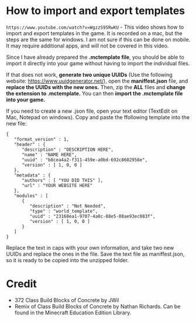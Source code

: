 # How to import and export templates
```https://www.youtube.com/watch?v=WgzzS95RwKU``` - This video shows how to import and export templates in the game. It is recorded on a mac, but the steps are the same for windows. I am not sure if this can be done on mobile. It may require additional apps, and will not be covered in this video.

Since I have already prepared the **.mctemplate file**, you should be able to import it directly into your game without having to import the individual files. 

If that does not work, **generate two unique UUIDs** (Use the following website: https://www.uuidgenerator.net/), open the **maniffest.json** file, and **replace the UUIDs with the new ones.** Then, zip the **ALL** files and **change the extension to .mctemplate.** You can then **import the .mctemplate file into your game.**

If you need to create a new .json file, open your text editor (TextEdit on Mac, Notepad on windows). Copy and paste the ffollowing template into the new file:
```
{
   "format_version" : 1,
   "header" : {
      "description" : "DESCRIPTION HERE",
      "name" : "NAME HERE",
      "uuid" : "b8cea4a2-f311-459e-a0bd-692c8602956e",
      "version" : [ 1, 0, 0 ]
   },
   "metadata" : {
      "authors" : [ "YOU DID THIS" ],
      "url" : "YOUR WEBSITE HERE"
   },
   "modules" : [
      {
         "description" : "Not Needed",
         "type" : "world_template",
         "uuid" : "23168ea1-9707-4a8c-88e5-08ae93ec083f",
         "version" : [ 1, 0, 0 ]
      }
   ]
}
```
Replace the text in caps with your own information, and take two new UUIDs and replace the ones in the file. Save the text file as maniffest.json, so it is ready to be copied into the unzipped folder. 

# Credit
- 372 Class Build Blocks of Concrete by JWil
- Remix of Class Build Blocks of Concrete by Nathan Richards. Can be found in the Minecraft Education Edition Library.
```
